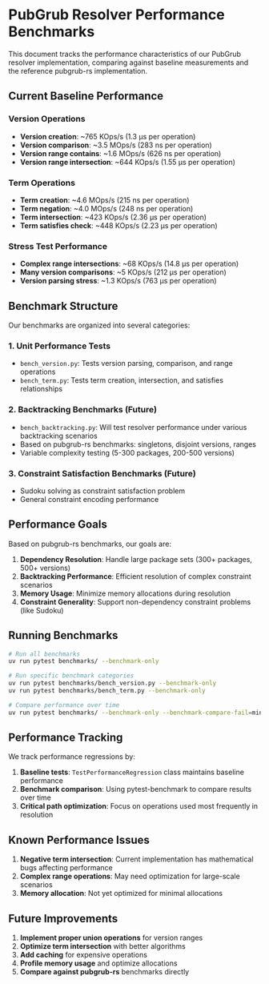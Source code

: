 # PubGrub Resolver Performance Benchmarks

This document tracks the performance characteristics of our PubGrub resolver implementation, comparing against baseline measurements and the reference pubgrub-rs implementation.

## Current Baseline Performance

### Version Operations
- **Version creation**: ~765 KOps/s (1.3 μs per operation)
- **Version comparison**: ~3.5 MOps/s (283 ns per operation)
- **Version range contains**: ~1.6 MOps/s (626 ns per operation)
- **Version range intersection**: ~644 KOps/s (1.55 μs per operation)

### Term Operations
- **Term creation**: ~4.6 MOps/s (215 ns per operation)
- **Term negation**: ~4.0 MOps/s (248 ns per operation)
- **Term intersection**: ~423 KOps/s (2.36 μs per operation)
- **Term satisfies check**: ~448 KOps/s (2.23 μs per operation)

### Stress Test Performance
- **Complex range intersections**: ~68 KOps/s (14.8 μs per operation)
- **Many version comparisons**: ~5 KOps/s (212 μs per operation)
- **Version parsing stress**: ~1.3 KOps/s (763 μs per operation)

## Benchmark Structure

Our benchmarks are organized into several categories:

### 1. Unit Performance Tests
- `bench_version.py`: Tests version parsing, comparison, and range operations
- `bench_term.py`: Tests term creation, intersection, and satisfies relationships

### 2. Backtracking Benchmarks (Future)
- `bench_backtracking.py`: Will test resolver performance under various backtracking scenarios
- Based on pubgrub-rs benchmarks: singletons, disjoint versions, ranges
- Variable complexity testing (5-300 packages, 200-500 versions)

### 3. Constraint Satisfaction Benchmarks (Future)
- Sudoku solving as constraint satisfaction problem
- General constraint encoding performance

## Performance Goals

Based on pubgrub-rs benchmarks, our goals are:
1. **Dependency Resolution**: Handle large package sets (300+ packages, 500+ versions)
2. **Backtracking Performance**: Efficient resolution of complex constraint scenarios
3. **Memory Usage**: Minimize memory allocations during resolution
4. **Constraint Generality**: Support non-dependency constraint problems (like Sudoku)

## Running Benchmarks

```bash
# Run all benchmarks
uv run pytest benchmarks/ --benchmark-only

# Run specific benchmark categories
uv run pytest benchmarks/bench_version.py --benchmark-only
uv run pytest benchmarks/bench_term.py --benchmark-only

# Compare performance over time
uv run pytest benchmarks/ --benchmark-only --benchmark-compare-fail=min:10%
```

## Performance Tracking

We track performance regressions by:
1. **Baseline tests**: `TestPerformanceRegression` class maintains baseline performance
2. **Benchmark comparison**: Using pytest-benchmark to compare results over time
3. **Critical path optimization**: Focus on operations used most frequently in resolution

## Known Performance Issues

1. **Negative term intersection**: Current implementation has mathematical bugs affecting performance
2. **Complex range operations**: May need optimization for large-scale scenarios
3. **Memory allocation**: Not yet optimized for minimal allocations

## Future Improvements

1. **Implement proper union operations** for version ranges
2. **Optimize term intersection** with better algorithms
3. **Add caching** for expensive operations
4. **Profile memory usage** and optimize allocations
5. **Compare against pubgrub-rs** benchmarks directly